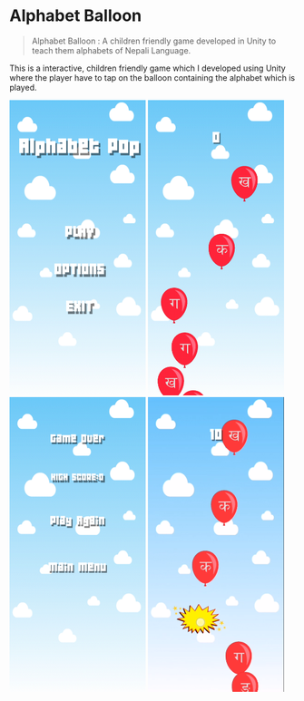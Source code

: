 # Alphabet Balloon
>Alphabet Balloon : A children friendly game developed in Unity to teach them alphabets of Nepali Language.

This is a interactive, children friendly game which I developed using Unity where the player have to tap on the balloon containing the alphabet which is played.

<img src="AB1.jpg" width="240">  <img src="AB2.jpg" width="240">
<img src="AB3.jpg" width="240">  <img src="AB4.png" width="240">
